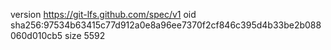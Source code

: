 version https://git-lfs.github.com/spec/v1
oid sha256:97534b63415c77d912a0e8a96ee7370f2cf846c395d4b33be2b088060d010cb5
size 5592
